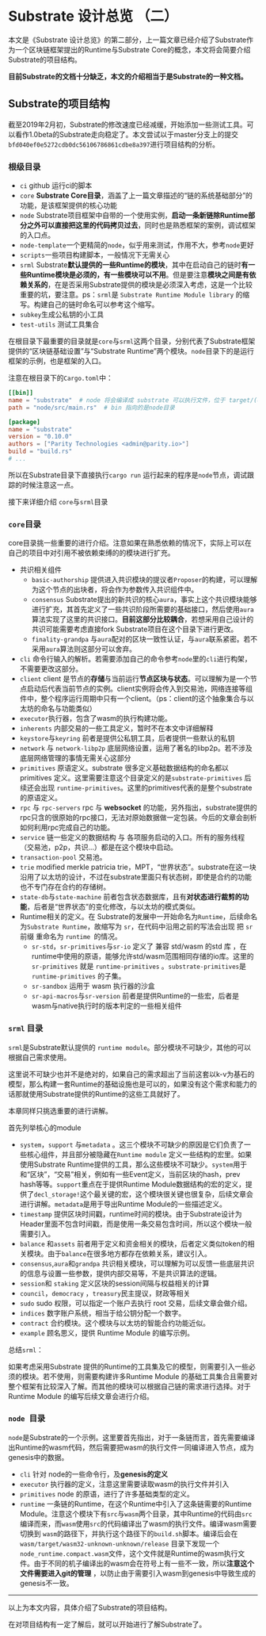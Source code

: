 # Substrate 设计总览 （二）

本文是《Substrate 设计总览》的第二部分，上一篇文章已经介绍了Substrate作为一个区块链框架提出的Runtime与Substrate Core的概念，本文将会简要介绍Substrate的项目结构。

**目前Substrate的文档十分缺乏，本文的介绍相当于是Substrate的一种文档。** 

## Substrate的项目结构

截至2019年2月初，Substrate的修改速度已经减缓，开始添加一些测试工具。可以看作1.0beta的Substrate走向稳定了。本文尝试以于master分支上的提交`bfd040ef0e5272cdb0dc56106786861cdbe8a397`进行项目结构的分析。

### 根级目录

* `ci` github 运行ci的脚本
* `core` **Substrate Core目录**，涵盖了上一篇文章描述的“链的系统基础部分”的功能，是该框架提供的核心功能
* `node` Substrate项目框架中自带的一个使用实例，**启动一条新链除Runtime部分之外可以直接把这里的代码拷贝过去**，同时也是熟悉框架的案例，调试框架的入口点。
* `node-template`一个更精简的`node`，似乎用来测试，作用不大，参考`node`更好
* `scripts`一些项目构建脚本，一般情况下无需关心
* `srml` Substrate**默认提供的一些Runtime的模块**，其中在启动自己的链时**有一些Runtime模块是必须的，有一些模块可以不用**。但是要注意**模块之间是有依赖关系的**，在是否采用Substrate提供的模块是必须深入考虑，这是一个比较重要的坑，要注意。ps：`srml`是 `Substrate Runtime Module library` 的缩写。构建自己的链时命名可以参考这个缩写。
* `subkey`生成公私钥的小工具
* `test-utils` 测试工具集合

在根目录下最重要的目录就是`core`与`srml`这两个目录，分别代表了Substrate框架提供的“区块链基础设置”与“Substrate Runtime”两个模块。`node`目录下的是运行框架的示例，也是框架的入口。

注意在根目录下的`Cargo.toml`中：

```toml
[[bin]]
name = "substrate"  # node 将会编译成 substrate 可以执行文件，位于 target/(debug|release)/目录下
path = "node/src/main.rs"  # bin 指向的是node目录

[package]
name = "substrate"
version = "0.10.0"
authors = ["Parity Technologies <admin@parity.io>"]
build = "build.rs"
# ...
```

所以在Substrate目录下直接执行`cargo run` 运行起来的程序是`node`节点，调试跟踪的时候注意这一点。

接下来详细介绍 `core`与`srml`目录

### `core`目录

core目录挑一些重要的进行介绍。注意如果在熟悉依赖的情况下，实际上可以在自己的项目中对引用不被依赖束缚的的模块进行扩充。

* 共识相关组件
  * `basic-authorship`  提供进入共识模块的提议者`Proposer`的构建，可以理解为这个节点的出块者，将会作为参数传入共识组件中。
  * `consensus` Substrate提出的新共识的核心`aura`，事实上这个共识模块能够进行扩充，其首先定义了一些共识阶段所需要的基础接口，然后使用`aura`算法实现了这里的共识接口。**目前这部分比较耦合**，若想采用自己设计的共识可能需要考虑直接fork Substrate项目在这个目录下进行更改。
  * `finality-grandpa` 与`aura`配对的区块一致性认证，与`aura`联系紧密。若不采用`aura`算法则这部分可以舍弃。
* `cli` 命令行输入的解析。若需要添加自己的命令参考`node`里的`cli`进行构架，不需要更改这部分。
* `client` client 是节点的**存储**与当前运行**节点区块与状态**。可以理解为是一个节点启动后代表当前节点的实例。client实例将会传入到交易池，网络连接等组件中，整个程序运行周期中只有一个client。（ps：client的这个抽象集合与以太坊的命名与功能类似）
* `executor`执行器，包含了wasm的执行构建功能。
* `inherents` 内部交易的一些工具定义，暂时不在本文中详细解释
* `keystore`与`keyring` 前者是提供公私钥工具，后者提供一些默认的私钥
* `network` 与 `network-libp2p` 底层网络设置，运用了著名的libp2p。若不涉及底层网络管理的事情无需关心这部分
* `primitives` 原语定义。substrate 很多定义基础数据结构的命名都以 primitives 定义。这里需要注意这个目录定义的是`substrate-primitives` 后续还会出现 `runtime-primitives`。这里的primitives代表的是整个substrate的原语定义。
* `rpc` 与 `rpc-servers` rpc 与 **websocket** 的功能，另外指出，substrate提供的rpc只含的很原始的rpc接口，无法对原始数据做一定包装。今后的文章会剖析如何利用rpc完成自己的功能。
* `service` 链一些定义的数据结构 与 各项服务启动的入口。所有的服务线程（交易池，p2p，共识...）都是在这个模块中启动。
* `transaction-pool` 交易池。
* `trie` modified merkle patricia trie，MPT，“世界状态”。substrate在这一块沿用了以太坊的设计，不过在substrate里面只有状态树，即使是合约的功能也不专门存在合约的存储树。
* `state-db`与`state-machine` 前者包含状态数据库，且有**对状态进行裁剪的功能**，后者是“世界状态”的变化修改，与以太坊的模式类似。
* Runtime相关的定义。在 Substrate的发展中一开始命名为`Runtime`，后续命名为`Substrate Runtime`，故缩写为 `sr`，在代码中沿用之前的写法会出现 把 `sr`前缀 重命名为 `runtime `的情况。
  * `sr-std`，`sr-primitives`与`sr-io` 定义了 兼容 std/wasm 的std 库 ，在 runtime中使用的原语，能够允许std/wasm范围相同存储的io库。这里的`sr-primitives` 就是 `runtime-primitives` 。`substrate-primitives`是  `runtime-primitives` 的子集。
  * `sr-sandbox` 运用于 wasm 执行器的沙盒
  * `sr-api-macros`与`sr-version` 前者是提供Runtime的一些宏，后者是wasm与native执行时的版本判定的一些相关组件

### `srml` 目录

`srml`是Substrate默认提供的 `runtime module`。部分模块不可缺少，其他的可以根据自己需求使用。

这里说不可缺少也并不是绝对的，如果自己的需求超出了当前这套以k-v为基石的模型，那么构建一套Runtime的基础设施也是可以的，如果没有这个需求和能力的话那就使用Substrate提供的Runtime的这些工具就好了。

本章同样只挑选重要的进行讲解。

首先列举核心的module

* `system`，`support` 与`metadata` 。这三个模块不可缺少的原因是它们负责了一些核心组件，并且部分被隐藏在`Runtime module` 定义一些结构的宏里。如果使用Substrate Runtime提供的工具，那么这些模块不可缺少。`system`用于和“区块”，“交易”相关，例如有一些Event定义，当前区块的hash，prev hash等等。`support`重点在于提供Runtime Module数据结构的宏的定义，提供了`decl_storage!`这个最关键的宏，这个模块很关键也很复杂，后续文章会进行讲解。`metadata`是用于导出Runtime Module的一些描述定义。
* `timestamp` 提供区块时间戳，runtime时间的模块。由于Substrate设计为Header里面不包含时间戳，而是使用一条交易包含时间，所以这个模块一般需要引入。
* `balance` 和`assets` 前者用于定义和资金相关的模块，后者定义类似token的相关模块。由于`balance`在很多地方都存在依赖关系，建议引入。
* `consensus`,`aura`和`grandpa` 共识相关模块，可以理解为可以反馈一些底层共识的信息与设置一些参数，提供内部交易等，不是共识算法的逻辑。
* `session`和 `staking` 定义区块的session间隔与权益相关的计算
* `council`，`democracy` ，`treasury`民主提议，财政等相关
* `sudo` sudo 权限，可以指定一个账户去执行 root 交易，后续文章会做介绍。
* `indices` 数字账户系统，相当于给公钥分配一个数字。
* `contract` 合约模块。这个模块与以太坊的智能合约功能近似。
* `example` 顾名思义，提供 Runtime Module 的编写示例。

总结`srml`：

如果考虑采用Substrate 提供的Runtime的工具集及它的模型，则需要引入一些必须的模块。若不使用，则需要构建许多Runtime Module 的基础工具集合且需要对整个框架有比较深入了解。而其他的模块可以根据自己链的需求进行选择。对于Runtime Module 的编写后续文章会进行介绍。

### `node `目录

`node`是Substrate的一个示例。这里要首先指出，对于一条链而言，首先需要编译出Runtime的wasm代码，然后需要把wasm的执行文件一同编译进入节点，成为genesis中的数据。

* `cli` 针对 node的一些命令行，及**genesis的定义**
* `executor` 执行器的定义，注意这里需要读取wasm的执行文件并引入
* `primitives` node 的原语，进行了许多基础类型的定义。
* `runtime` 一条链的Runtime，在这个Runtime中引入了这条链需要的Runtime Module。注意这个模块下有`src`与`wasm`两个目录，其中Runtime的代码由`src`编译而来，而`wasm`使用`src`的代码编译出了wasm的执行文件。编译wasm需要切换到 `wasm`的路径下，并执行这个路径下的`build.sh`脚本。编译后会在`wasm/target/wasm32-unknown-unknown/release` 目录下发现一个`node_runtime.compact.wasm`文件，这个文件就是Runtime的wasm执行文件。由于不同的机子编译出的wasm会在符号上有一些不一致，所以**注意这个文件需要进入git的管理** ，以防止由于需要引入wasm到genesis中导致生成的genesis不一致。

**********

以上为本文内容，具体介绍了Substrate的项目结构。

在对项目结构有一定了解后，就可以开始进行了解Substrate了。